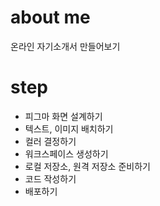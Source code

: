 # about me
온라인 자기소개서 만들어보기

# step
- 피그마 화면 설계하기
- 텍스트, 이미지 배치하기
- 컬러 결정하기
- 워크스페이스 생성하기
- 로컬 저장소, 원격 저장소 준비하기
- 코드 작성하기
- 배포하기
